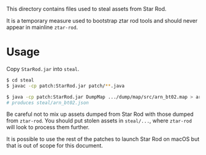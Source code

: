 This directory contains files used to steal assets from Star Rod.

It is a temporary measure used to bootstrap ztar rod tools and should never
appear in mainline `ztar-rod`.

# Usage

Copy `StarRod.jar` into `steal`.

```sh
$ cd steal
$ javac -cp patch:StarRod.jar patch/**.java

$ java -cp patch:StarRod.jar DumpMap .../dump/map/src/arn_bt02.map > arn_bt02.json
# produces steal/arn_bt02.json
```

Be careful not to mix up assets dumped from Star Rod with those dumped from
`ztar-rod`. You should put stolen assets in `steal/...`, where `ztar-rod` will
look to process them further.

It is possible to use the rest of the patches to launch Star Rod on macOS but
that is out of scope for this document.

